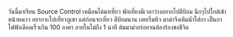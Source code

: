 ﻿วันนี้มาเรียน Source Control เหมือนได้มาเที่ยว
พักเที่ยงมีเวลาว่างอยากไปตีป้อม 
นึกๆไปใกล้เข้าหน้าหนาว อยากจะไปเที่ยวภูเขา
แต่ก่อนจะเที่ยว ตีป้อมนาน เลยเริ่มหิว มาม่าจึงเติมน้ำใส่กา
เป็นกาไฟฟ้าเดือดเร็วเกิน 100 องศา ภายในไม่ถึง 1 นาที ต้มมาม่าอร่อยจนต้องร้องขอชีวิต